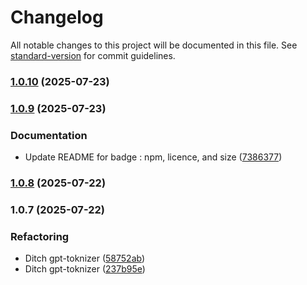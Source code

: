 # Changelog

All notable changes to this project will be documented in this file. See [standard-version](https://github.com/conventional-changelog/standard-version) for commit guidelines.

### [1.0.10](https://github.com/aboucodeur/prompt-forge/compare/v1.0.9...v1.0.10) (2025-07-23)

### [1.0.9](https://github.com/aboucodeur/prompt-forge/compare/v1.0.8...v1.0.9) (2025-07-23)


### Documentation

* Update README for badge : npm, licence, and size ([7386377](https://github.com/aboucodeur/prompt-forge/commit/7386377a5bc24d3544d13b2e08302125b33194a1))

### [1.0.8](https://github.com/aboucodeur/prompt-forge/compare/v1.0.7...v1.0.8) (2025-07-22)

### 1.0.7 (2025-07-22)


### Refactoring

* Ditch gpt-toknizer ([58752ab](https://github.com/aboucodeur/prompt-forge/commit/58752ab3219375107cc6aeea0e54c28d188d3b4b))
* Ditch gpt-toknizer ([237b95e](https://github.com/aboucodeur/prompt-forge/commit/237b95e8faa1211d68e0454363a522ce673a42a5))
